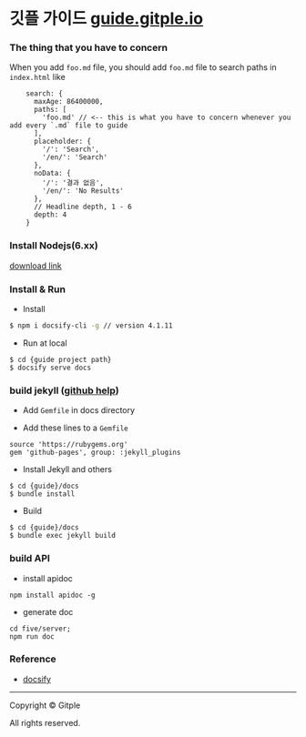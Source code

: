 
# 깃플 가이드 [guide.gitple.io](guide.gitple.io)

### The thing that you have to concern   

When you add `foo.md` file, you should add `foo.md` file to search paths in `index.html` like 
```
    search: {
      maxAge: 86400000, 
      paths: [  
        'foo.md' // <-- this is what you have to concern whenever you add every `.md` file to guide
      ],
      placeholder: {
        '/': 'Search',
        '/en/': 'Search'
      },
      noData: {
        '/': '결과 없음',
        '/en/': 'No Results'
      },
      // Headline depth, 1 - 6
      depth: 4
    }
```



### Install Nodejs(6.xx)
[download link](https://nodejs.org/download/release/v6.14.1/node-v6.14.1.pkg)

### Install & Run
  - Install
  ```bash
  $ npm i docsify-cli -g // version 4.1.11
  ```

  - Run at local
  ```
  $ cd {guide project path}
  $ docsify serve docs
  ```

### build jekyll ([github help](https://help.github.com/articles/setting-up-your-github-pages-site-locally-with-jekyll/))

  - Add `Gemfile` in docs directory

  - Add these lines to a `Gemfile`
  ```
  source 'https://rubygems.org'
  gem 'github-pages', group: :jekyll_plugins
  ```

  - Install Jekyll and others
  ```
  $ cd {guide}/docs
  $ bundle install
  ```

  - Build
  ```
  $ cd {guide}/docs
  $ bundle exec jekyll build
  ```

### build API

  - install apidoc

  ```
  npm install apidoc -g
  ```
  - generate doc
  
  ```
  cd five/server; 
  npm run doc
  ```


### Reference
  - [docsify](https://docsify.js.org)
---

Copyright © Gitple

All rights reserved.
